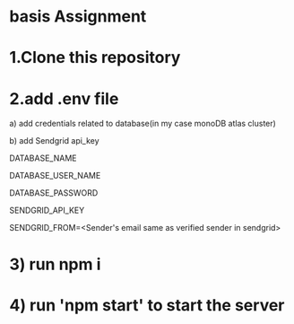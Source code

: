 # basis Assignment

# 1.Clone this repository

# 2.add .env file 

  a) add credentials related to database(in my case monoDB atlas cluster)
  
  b) add Sendgrid api_key
  
 DATABASE_NAME
 
 DATABASE_USER_NAME
 
 DATABASE_PASSWORD
 
 SENDGRID_API_KEY
 
 SENDGRID_FROM=<Sender's email same as verified sender in sendgrid>
 
# 3) run npm i
# 4) run 'npm start' to start the server


  
